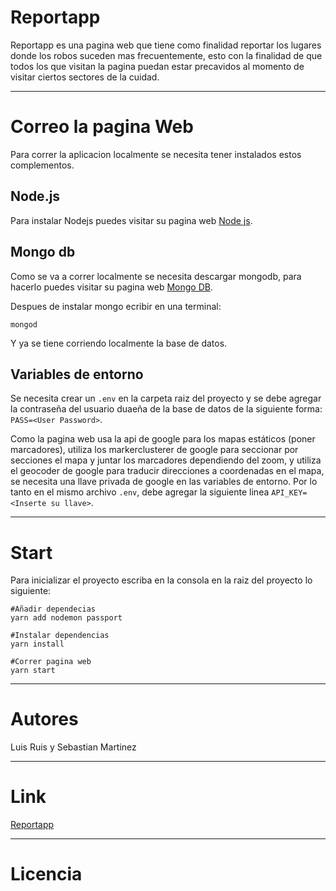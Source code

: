 # Reportapp

Reportapp es una pagina web que tiene como finalidad reportar los lugares donde los robos suceden mas frecuentemente, esto con la finalidad de que todos los que visitan la pagina puedan estar precavidos al momento de visitar ciertos sectores de la cuidad.

------------------------------------------------------------------------------
# Correo la pagina Web
Para correr la aplicacion localmente se necesita tener instalados estos complementos.

## Node.js
Para instalar Nodejs puedes visitar su pagina web [Node js](https://nodejs.org/es/download/).

## Mongo db
Como se va a correr localmente se necesita descargar mongodb, para hacerlo puedes visitar su pagina web [Mongo DB](https://www.mongodb.com/download-center/community).

Despues de instalar mongo ecribir en una terminal:

```
mongod
```
Y ya se tiene corriendo localmente la base de datos.


## Variables de entorno
Se necesita crear un `.env` en la carpeta raiz del proyecto y se debe agregar la contraseña del usuario duaeña de la base de datos de la siguiente forma: `PASS=<User Password>`.

Como la pagina web usa la api de google para los mapas estáticos (poner marcadores), utiliza los markerclusterer de google para seccionar por secciones el mapa y juntar los marcadores dependiendo del zoom, y utiliza el geocoder de google para traducir direcciones a coordenadas en el mapa, se necesita una llave privada de google en las variables de entorno. Por lo tanto en el mismo archivo `.env`, debe agregar la siguiente linea `API_KEY=<Inserte su llave>`.

--------------------------------------------------------------------------------------------------
# Start
Para inicializar el proyecto escriba en la consola en la raiz del proyecto lo siguiente:
```
#Añadir dependecias
yarn add nodemon passport 

#Instalar dependencias
yarn install

#Correr pagina web
yarn start
```
-----------------------------------------------------------
# Autores
Luis Ruis y Sebastian Martinez

--------------------------------------------------------------
# Link
[Reportapp](https://intense-cove-58373.herokuapp.com/)

-----------------------------------------------------------
# Licencia

